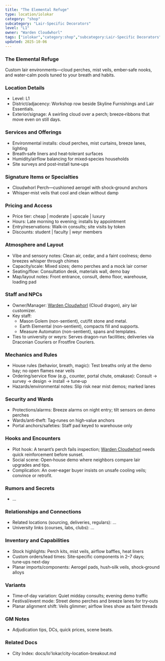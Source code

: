 ```yaml
---
title: "The Elemental Refuge"
type: location/iolokar
category: "shop"
subcategory: "Lair-Specific Decorators"
level: "L1"
owner: "Warden Cloudwhorl"
tags: ["iolokar","category:shop","subcategory:Lair-Specific Decorators","level:L1"]
updated: 2025-10-06
---
```

### The Elemental Refuge

Custom lair environments—cloud perches, mist veils, ember‑safe nooks, and water‑calm pools tuned to your breath and habits.

### Location Details

- Level: L1
- District/adjacency: Workshop row beside Skyline Furnishings and Lair Essentials.
- Exterior/signage: A swirling cloud over a perch; breeze‑ribbons that move even on still days.

### Services and Offerings

- Environmental installs: cloud perches, mist curtains, breeze lanes, lighting
- Breath‑safe liners and heat‑tolerant surfaces
- Humidity/airflow balancing for mixed‑species households
- Site surveys and post‑install tune‑ups

### Signature Items or Specialties

- Cloudwhorl Perch—cushioned aerogel with shock‑ground anchors
- Whisper‑mist veils that cool and clean without damp

### Pricing and Access

- Price tier: cheap | moderate | upscale | luxury
- Hours: Late morning to evening; installs by appointment
- Entry/reservations: Walk‑in consults; site visits by token
- Discounts: student | faculty | weyr members

### Atmosphere and Layout

- Vibe and sensory notes: Clean air, cedar, and a faint coolness; demo breezes whisper through chimes
- Capacity/scale: Mixed sizes; demo perches and a mock lair corner
- Seating/flow: Consultation desk, materials wall, demo bay
- Map/layout notes: Front entrance, consult, demo floor, warehouse, loading pad

### Staff and NPCs

- Owner/Manager: [Warden Cloudwhorl](../People/warden-cloudwhorl.md) (Cloud dragon), airy lair customizer.
- Key staff:
  - Mason Golem (non-sentient), cut/fit stone and metal.
  - Earth Elemental (non-sentient), compacts fill and supports.
  - Measure Automaton (non-sentient), spans and templates.
- Ties to university or weyrs: Serves dragon-run facilities; deliveries via Draconian Couriers or Frostfire Couriers.

### Mechanics and Rules

- House rules (behavior, breath, magic): Test breaths only at the demo bay; no open flames near veils
- Ordering/service flow (e.g., counter, portal chute, omakase): Consult → survey → design → install → tune‑up
- Hazards/environmental notes: Slip risk near mist demos; marked lanes

### Security and Wards

- Protections/alarms: Breeze alarms on night entry; tilt sensors on demo perches
- Wards/anti‑theft: Tag‑runes on high‑value anchors
- Portal anchors/safeties: Staff pad keyed to warehouse only

### Hooks and Encounters

- Plot hook: A tenant’s perch fails inspection; [Warden Cloudwhorl](../People/warden-cloudwhorl.md) needs quick reinforcement before sunset.
- Social scene: Open‑house demo where neighbors compare lair upgrades and tips.
- Complication: An over‑eager buyer insists on unsafe cooling veils; convince or retrofit.

### Rumors and Secrets

- ...

### Relationships and Connections

- Related locations (sourcing, deliveries, regulars): ...
- University links (courses, labs, clubs): ...

### Inventory and Capabilities

- Stock highlights: Perch kits, mist veils, airflow baffles, heat liners
- Custom orders/lead times: Site‑specific components in 2–7 days; tune‑ups next‑day
- Planar imports/components: Aerogel pads, hush‑silk veils, shock‑ground alloys

### Variants

- Time‑of‑day variation: Quiet midday consults; evening demo traffic
- Festival/event mode: Street demo perches and breeze lanes for try‑outs
- Planar alignment shift: Veils glimmer; airflow lines show as faint threads

### GM Notes

- Adjudication tips, DCs, quick prices, scene beats.

### Related Docs

- City Index: docs/Io'lokar/city-location-breakout.md
